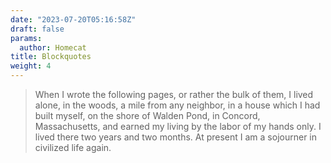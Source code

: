 ```yaml
---
date: "2023-07-20T05:16:58Z"
draft: false
params:
  author: Homecat
title: Blockquotes
weight: 4
---
```


> When I wrote the following pages, or rather the bulk of them, I lived alone, in the woods, a mile from any neighbor, in a house which I had built myself, on the shore of Walden Pond, in Concord, Massachusetts, and earned my living by the labor of my hands only. I lived there two years and two months. At present I am a sojourner in civilized life again.